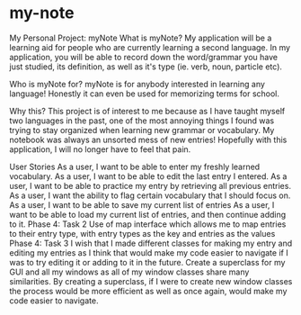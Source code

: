 # my-note
My Personal Project: myNote
What is myNote?
My application will be a learning aid for people who are currently learning a second language. In my application, you will be able to record down the word/grammar you have just studied, its definition, as well as it's type (ie. verb, noun, particle etc).

Who is myNote for?
myNote is for anybody interested in learning any language! Honestly it can even be used for memorizing terms for school.

Why this?
This project is of interest to me because as I have taught myself two languages in the past, one of the most annoying things I found was trying to stay organized when learning new grammar or vocabulary. My notebook was always an unsorted mess of new entries! Hopefully with this application, I will no longer have to feel that pain.

User Stories
As a user, I want to be able to enter my freshly learned vocabulary.
As a user, I want to be able to edit the last entry I entered.
As a user, I want to be able to practice my entry by retrieving all previous entries.
As a user, I want the ability to flag certain vocabulary that I should focus on.
As a user, I want to be able to save my current list of entries
As a user, I want to be able to load my current list of entries, and then continue adding to it.
Phase 4: Task 2
Use of map interface which allows me to map entries to their entry type, with entry types as the key and entries as the values
Phase 4: Task 3
I wish that I made different classes for making my entry and editing my entries as I think that would make my code easier to navigate if I was to try editing it or adding to it in the future.
Create a superclass for my GUI and all my windows as all of my window classes share many similarities. By creating a superclass, if I were to create new window classes the process would be more efficient as well as once again, would make my code easier to navigate.

